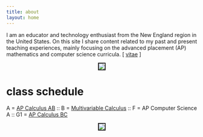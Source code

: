 ```yaml
---
title: about
layout: home
---
```



I am an educator and technology enthusiast from the New England region in the United States. On this site I share content related to my past and present teaching experiences, mainly focusing on the advanced placement (AP) mathematics and computer science curricula. [ <a href="/d-dl/vitae_web.pdf" target="_blank">vitae</a> ]

  

<p align="center"><img src="../d-img/profile.jpeg" border="2"> </p>


# class schedule

A = <a href="https://allreals.github.io/abnotes/" target="_blank">AP Calculus AB</a> :: B = <a href="https://allreals.github.io/mvcnotes/" target="_blank">Multivariable Calculus</a> :: F = AP Computer Science A :: G1 = <a href="https://allreals.github.io/bcnotes/" target="_blank">AP Calculus BC</a>

<p align="center"> <img src="https://allreals.github.io/d-img/schedule-2022-2023.png" border="2"> </p>


<!-- 
<p align="center"> <object data="/d-dl/vitae_web.pdf" type="application/pdf" width="100%" height="800px"> </object> </p>
-->

